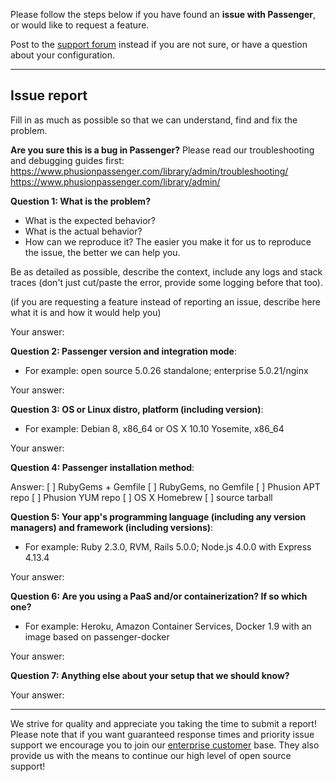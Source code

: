 Please follow the steps below if you have found an **issue with Passenger**, or would like to request a feature.

Post to the [support forum](http://groups.google.com/group/phusion-passenger) instead if you are not sure, or have a question about your configuration.

---

## Issue report

Fill in as much as possible so that we can understand, find and fix the problem.

**Are you sure this is a bug in Passenger?**
Please read our troubleshooting and debugging guides first:
https://www.phusionpassenger.com/library/admin/troubleshooting/
https://www.phusionpassenger.com/library/admin/

**Question 1: What is the problem?**
- What is the expected behavior?
- What is the actual behavior?
- How can we reproduce it? The easier you make it for us to reproduce the issue, the better we can help you.

Be as detailed as possible, describe the context, include any logs and stack traces (don't just cut/paste the error, provide some logging before that too).

(if you are requesting a feature instead of reporting an issue, describe here what it is and how it would help you)

Your answer:

**Question 2: Passenger version and integration mode**:
- For example: open source 5.0.26 standalone; enterprise 5.0.21/nginx

Your answer:

**Question 3: OS or Linux distro, platform (including version)**:
- For example: Debian 8, x86_64 or OS X 10.10 Yosemite, x86_64

Your answer:

**Question 4: Passenger installation method**:

Answer:
[ ] RubyGems + Gemfile
[ ] RubyGems, no Gemfile
[ ] Phusion APT repo
[ ] Phusion YUM repo
[ ] OS X Homebrew
[ ] source tarball

**Question 5: Your app's programming language (including any version managers) and framework (including versions)**:
- For example: Ruby 2.3.0, RVM, Rails 5.0.0; Node.js 4.0.0 with Express 4.13.4

Your answer:

**Question 6: Are you using a PaaS and/or containerization? If so which one?**
- For example: Heroku, Amazon Container Services, Docker 1.9 with an image based on passenger-docker

Your answer:

**Question 7: Anything else about your setup that we should know?**

Your answer:

---

We strive for quality and appreciate you taking the time to submit a report! Please note that if you want guaranteed response times 
and priority issue support we encourage you to join our [enterprise customer](https://www.phusionpassenger.com/enterprise) base. They 
also provide us with the means to continue our high level of open source support!
